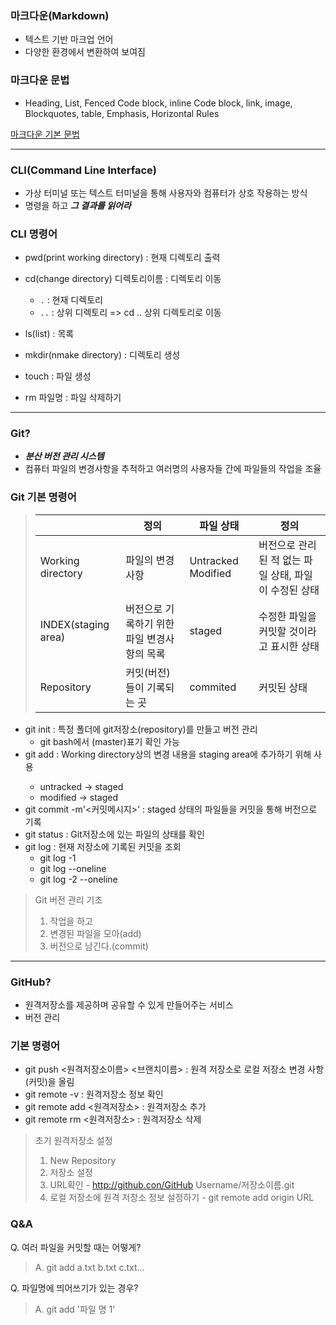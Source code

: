 ### 마크다운(Markdown)

- 텍스트 기반 마크업 언어
- 다양한 환경에서 변환하여 보여짐

### 마크다운 문법

- Heading, List, Fenced Code block, inline Code block, link, image, Blockquotes, table, Emphasis, Horizontal Rules

[마크다운 기본 문법](https://www.markdownguide.org/basic-syntax/)

---

### CLI(Command Line Interface)

- 가상 터미널 또는 텍스트 터미널을 통해 사용자와 컴퓨터가 상호 작용하는 방식
- 명령을 하고 ***그 결과를 읽어라***

### CLI 명령어

- pwd(print working directory) : 현재 디렉토리 출력
- cd(change directory) 디렉토리이름 : 디렉토리 이동

    - `.` : 현재 디렉토리
    - `..` : 상위 디렉토리 => cd .. 상위 디렉토리로 이동

- ls(list) : 목록
- mkdir(nmake directory) : 디렉토리 생성
- touch : 파일 생성
- rm 파일명 : 파일 삭제하기

---

### Git?

- ***분산 버전 관리 시스템***
- 컴퓨터 파일의 변경사항을 추적하고 여러명의 사용자들 간에 파일들의 작업을 조율


### Git 기본 명령어

>||정의|파일 상태|정의|
>|-|-|-|-|
>|Working directory| 파일의 변경사항|Untracked   Modified|버전으로 관리된 적 없는 파일 상태,   파일이 수정된 상태|
>|INDEX(staging area)|버전으로 기록하기 위한 파일 변경사항의 목록|staged|수정한 파일을 커밋할 것이라고 표시한 상태|
>|Repository|커밋(버전)들이 기록되는 곳|commited|커밋된 상태

- git init : 특정 폴더에 git저장소(repository)를 만들고 버전 관리
    - git bash에서 (master)표기 확인 가능
- git add <file> : Working directory상의 변경 내용을 staging area에 추가하기 위해 사용
    - untracked -> staged
    - modified -> staged
- git commit -m'<커밋메시지>' : staged 상태의 파일들을 커밋을 통해 버전으로 기록
- git status : Git저장소에 있는 파일의 상태를 확인
- git log : 현재 저장소에 기록된 커밋을 조회
    - git log -1
    - git log --oneline
    - git log -2 --oneline


>Git 버전 관리 기초
>1. 작업을 하고
>2. 변경된 파일을 모아(add)
>3. 버전으로 남긴다.(commit)

---

### GitHub?

- 원격저장소를 제공하며 공유할 수 있게 만들어주는 서비스
- 버전 관리

### 기본 명령어

- git push <원격저장소이름> <브랜치이름> : 원격 저장소로 로컬 저장소 변경 사항(커밋)을 올림
- git remote -v : 원격저장소 정보 확인
- git remote add <원격저장소> <URL> : 원격저장소 추가
- git remote rm <원격저장소> : 원격저장소 삭제

>초기 원격저장소 설정
>1. New Repository
>2. 저장소 설정
>3. URL확인
    - http://github.con/GitHub Username/저장소이름.git
>4. 로컬 저장소에 원격 저장소 정보 설정하기
    - git remote add origin URL

### Q&A

Q. 여러 파일을 커밋할 때는 어떻게?
>A. git add a.txt b.txt c.txt...

Q. 파일명에 띄어쓰기가 있는 경우?
>A. git add '파일 명 1'